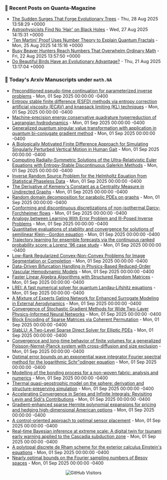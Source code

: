 ### 📝 Recent Posts on Quanta-Magazine
<!-- quanta starts -->
* <a href="https://www.quantamagazine.org/the-sudden-surges-that-forge-evolutionary-trees-20250828/">The Sudden Surges That Forge Evolutionary Trees</a> - Thu, 28 Aug 2025 13:58:29 +0000
* <a href="https://www.quantamagazine.org/astrophysicists-find-no-hair-on-black-holes-20250827/">Astrophysicists Find No ‘Hair’ on Black Holes</a> - Wed, 27 Aug 2025 14:15:31 +0000
* <a href="https://www.quantamagazine.org/ten-martini-proof-uses-number-theory-to-explain-quantum-fractals-20250825/">‘Ten Martini’ Proof Uses Number Theory to Explain Quantum Fractals</a> - Mon, 25 Aug 2025 14:15:16 +0000
* <a href="https://www.quantamagazine.org/busy-beaver-hunters-reach-numbers-that-overwhelm-ordinary-math-20250822/">Busy Beaver Hunters Reach Numbers That Overwhelm Ordinary Math</a> - Fri, 22 Aug 2025 13:57:50 +0000
* <a href="https://www.quantamagazine.org/do-beautiful-birds-have-an-evolutionary-advantage-20250821/">Do Beautiful Birds Have an Evolutionary Advantage?</a> - Thu, 21 Aug 2025 13:17:04 +0000
<!-- quanta ends -->


### 📝 Today's Arxiv Manuscripts under ``math.NA``
<!-- arxiv-math-na starts -->
* <a href="https://arxiv.org/abs/2508.21155">Preconditioned pseudo-time continuation for parameterized inverse problems</a> - Mon, 01 Sep 2025 00:00:00 -0400
* <a href="https://arxiv.org/abs/2508.21226">Entropy stable finite difference (ESFD) methods via entropy correction artificial viscosity (ECAV) and knapsack limiting (KL) techniques</a> - Mon, 01 Sep 2025 00:00:00 -0400
* <a href="https://arxiv.org/abs/2508.21279">Machine-precision energy conservative quadrature hyperreduction of Lagrangian hydrodynamics</a> - Mon, 01 Sep 2025 00:00:00 -0400
* <a href="https://arxiv.org/abs/2508.21390">Generalized quantum singular value transformation with application in quantum bi-conjugate gradient method</a> - Mon, 01 Sep 2025 00:00:00 -0400
* <a href="https://arxiv.org/abs/2508.21410">A Biologically Motivated Finite Difference Approach for Simulating Singularly Perturbed Vertical Motion in Human Gait</a> - Mon, 01 Sep 2025 00:00:00 -0400
* <a href="https://arxiv.org/abs/2508.21427">Computing Radially-Symmetric Solutions of the Ultra-Relativistic Euler Equations with Entropy-Stable Discontinuous Galerkin Methods</a> - Mon, 01 Sep 2025 00:00:00 -0400
* <a href="https://arxiv.org/abs/2508.21478">Inverse Random Source Problem for the Helmholtz Equation from Statistical Phaseless Data</a> - Mon, 01 Sep 2025 00:00:00 -0400
* <a href="https://arxiv.org/abs/2508.21506">The Derivative of Kemeny's Constant as a Centrality Measure in Undirected Graphs</a> - Mon, 01 Sep 2025 00:00:00 -0400
* <a href="https://arxiv.org/abs/2508.21557">Random domain decomposition for parabolic PDEs on graphs</a> - Mon, 01 Sep 2025 00:00:00 -0400
* <a href="https://arxiv.org/abs/2508.21630">Conforming and discontinuous discretizations of non-isothermal Darcy-Forchheimer flows</a> - Mon, 01 Sep 2025 00:00:00 -0400
* <a href="https://arxiv.org/abs/2508.21653">Analogy between Learning With Error Problem and Ill-Posed Inverse Problems</a> - Mon, 01 Sep 2025 00:00:00 -0400
* <a href="https://arxiv.org/abs/2508.21659">Quantitative evaluations of stability and convergence for solutions of semilinear Klein--Gordon equation</a> - Mon, 01 Sep 2025 00:00:00 -0400
* <a href="https://arxiv.org/abs/2508.21664">Trajectory learning for ensemble forecasts via the continuous ranked probability score: a Lorenz '96 case study</a> - Mon, 01 Sep 2025 00:00:00 -0400
* <a href="https://arxiv.org/abs/2508.21765">Low-Rank Regularized Convex-Non-Convex Problems for Image Segmentation or Completion</a> - Mon, 01 Sep 2025 00:00:00 -0400
* <a href="https://arxiv.org/abs/2508.21165">Data-Driven Bifurcation Handling in Physics-Based Reduced-Order Vascular Hemodynamic Models</a> - Mon, 01 Sep 2025 00:00:00 -0400
* <a href="https://arxiv.org/abs/2508.21189">Faster Linear Algebra Algorithms with Structured Random Matrices</a> - Mon, 01 Sep 2025 00:00:00 -0400
* <a href="https://arxiv.org/abs/2508.21200">LREI: A fast numerical solver for quantum Landau-Lifshitz equations</a> - Mon, 01 Sep 2025 00:00:00 -0400
* <a href="https://arxiv.org/abs/2508.21249">A Mixture of Experts Gating Network for Enhanced Surrogate Modeling in External Aerodynamics</a> - Mon, 01 Sep 2025 00:00:00 -0400
* <a href="https://arxiv.org/abs/2508.21571">Convergence of Stochastic Gradient Methods for Wide Two-Layer Physics-Informed Neural Networks</a> - Mon, 01 Sep 2025 00:00:00 -0400
* <a href="https://arxiv.org/abs/2508.21667">Block Encoding of Sparse Matrices via Coherent Permutation</a> - Mon, 01 Sep 2025 00:00:00 -0400
* <a href="https://arxiv.org/abs/2211.07572">SlabLU: A Two-Level Sparse Direct Solver for Elliptic PDEs</a> - Mon, 01 Sep 2025 00:00:00 -0400
* <a href="https://arxiv.org/abs/2411.11583">Convergence and long-time behavior of finite volumes for a generalized Poisson-Nernst-Planck system with cross-diffusion and size exclusion</a> - Mon, 01 Sep 2025 00:00:00 -0400
* <a href="https://arxiv.org/abs/2412.16902">Optimal error bounds on an exponential wave integrator Fourier spectral method for the logarithmic Schr"odinger equation</a> - Mon, 01 Sep 2025 00:00:00 -0400
* <a href="https://arxiv.org/abs/2502.06391">Modelling of the bonding process for a non-woven fabric: analysis and numerics</a> - Mon, 01 Sep 2025 00:00:00 -0400
* <a href="https://arxiv.org/abs/2505.17044">Thermal quasi-geostrophic model on the sphere: derivation and structure-preserving simulation</a> - Mon, 01 Sep 2025 00:00:00 -0400
* <a href="https://arxiv.org/abs/2508.01406">Accelerating Convergence in Series and Infinite Integrals: Revisiting Levin and Sidi's Contributions</a> - Mon, 01 Sep 2025 00:00:00 -0400
* <a href="https://arxiv.org/abs/2405.02570">Gradient-enhanced sparse Hermite polynomial expansions for pricing and hedging high-dimensional American options</a> - Mon, 01 Sep 2025 00:00:00 -0400
* <a href="https://arxiv.org/abs/2502.15062">A control-oriented approach to optimal sensor placement</a> - Mon, 01 Sep 2025 00:00:00 -0400
* <a href="https://arxiv.org/abs/2504.16344">Real-time Bayesian inference at extreme scale: A digital twin for tsunami early warning applied to the Cascadia subduction zone</a> - Mon, 01 Sep 2025 00:00:00 -0400
* <a href="https://arxiv.org/abs/2505.00286">A polytopal discrete de Rham scheme for the exterior calculus Einstein's equations</a> - Mon, 01 Sep 2025 00:00:00 -0400
* <a href="https://arxiv.org/abs/2508.13991">Nearly optimal bounds on the Fourier sampling numbers of Besov spaces</a> - Mon, 01 Sep 2025 00:00:00 -0400
<!-- arxiv-math-na ends -->

<div align="center">
  
![GitHub Visitors](https://api.visitorbadge.io/api/visitors?path=https%3A%2F%2Fgithub.com%2Flowrank&label=profile%20views&labelColor=%231e1e2e&countColor=%23cba6f7)



</div>
